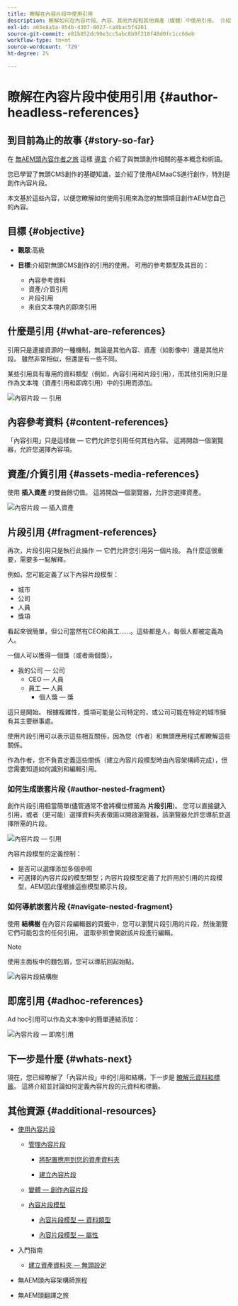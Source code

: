 ```yaml
---
title: 瞭解在內容片段中使用引用
description: 瞭解如何在內容片段、內容、其他片段和其他資產（媒體）中使用引用。 介紹無頭CMS創作中嵌套片段的必要性和機制。
exl-id: a65e8a5a-954b-4307-8027-ca8bac5f4261
source-git-commit: e81b852dc90e3cc5abc8b9f218f48d0fc1cc66eb
workflow-type: tm+mt
source-wordcount: '729'
ht-degree: 2%

---
```


# 瞭解在內容片段中使用引用 {#author-headless-references}

## 到目前為止的故事 {#story-so-far}

在 [無AEM頭內容作者之旅](overview.md) 這樣 [導言](introduction.md) 介紹了與無頭創作相關的基本概念和術語。

您已學習了無頭CMS創作的基礎知識，並介紹了使用AEMaaCS進行創作，特別是創作內容片段。

本文基於這些內容，以便您瞭解如何使用引用來為您的無頭項目創作AEM您自己的內容。

## 目標 {#objective}

* **觀眾**:高級
* **目標**:介紹對無頭CMS創作的引用的使用。 可用的參考類型及其目的：

   * 內容參考資料
   * 資產/介質引用
   * 片段引用
   * 來自文本塊內的即席引用

## 什麼是引用 {#what-are-references}

引用只是連接資源的一種機制，無論是其他內容、資產（如影像中）還是其他片段。 雖然非常相似，但還是有一些不同。

某些引用具有專用的資料類型（例如，內容引用和片段引用），而其他引用則只是作為文本塊（資產引用和即席引用）中的引用而添加。

![內容片段 — 引用](/help/journey-headless/author/assets/headless-journey-author-references-01.png)

## 內容參考資料 {#content-references}

「內容引用」只是這樣做 — 它們允許您引用任何其他內容。 這將開啟一個瀏覽器，允許您選擇內容項。

## 資產/介質引用 {#assets-media-references}

使用 **插入資產** 的雙曲餘切值。 這將開啟一個瀏覽器，允許您選擇資產。

![內容片段 — 插入資產](/help/journey-headless/author/assets/headless-journey-author-references-02.png)

## 片段引用 {#fragment-references}

再次，片段引用只是執行此操作 — 它們允許您引用另一個片段。 為什麼這很重要，需要多一點解釋。

例如，您可能定義了以下內容片段模型：

* 城市
* 公司
* 人員
* 獎項

看起來很簡單，但公司當然有CEO和員工……。這些都是人，每個人都被定義為人。

一個人可以獲得一個獎（或者兩個獎）。

* 我的公司 — 公司
   * CEO — 人員
   * 員工 — 人員
      * 個人獎 — 獎

這只是開始。 根據複雜性，獎項可能是公司特定的，或公司可能在特定的城市擁有其主要辦事處。

使用片段引用可以表示這些相互關係，因為您（作者）和無頭應用程式都瞭解這些關係。

作為作者，您不負責定義這些關係（建立內容片段模型時由內容架構師完成），但您需要知道如何識別和編輯引用。

<!--
![Content Modeling with Content Fragments](/help/journey-headless/developer/assets/headless-modeling-01.png "Content Modeling with Content Fragments")
-->

### 如何生成嵌套片段 {#author-nested-fragment}

創作片段引用相當簡單(儘管通常不會將欄位標籤為 **片段引用**)。 您可以直接鍵入引用，或者（更可能）選擇資料夾表徵圖以開啟瀏覽器，該瀏覽器允許您導航並選擇所需的片段。

![內容片段 — 引用](/help/journey-headless/author/assets/headless-journey-author-references-03.png)

內容片段模型的定義控制：

* 是否可以選擇添加多個參照
* 可選擇的內容片段的模型類型；內容片段模型定義了允許用於引用的片段模型，AEM因此僅根據這些模型顯示片段。

### 如何導航嵌套片段 {#navigate-nested-fragment}

使用 **結構樹** 在內容片段編輯器的頁籤中，您可以瀏覽片段引用的片段，然後瀏覽它們可能包含的任何引用。 選取參照會開啟該片段進行編輯。

>[!NOTE]
>
>使用主面板中的麵包屑，您可以導航回起始點。

![內容片段結構樹](/help/assets/content-fragments/assets/cfm-structuretree-02.png)

## 即席引用 {#adhoc-references}

Ad hoc引用可以作為文本塊中的簡單連結添加：

![內容片段 — 即席引用](/help/journey-headless/author/assets/headless-journey-author-references-04.png)

## 下一步是什麼 {#whats-next}

現在，您已經瞭解了「內容片段」中的引用和結構，下一步是 [瞭解元資料和標籤](metadata-tagging.md)。 這將介紹並討論如何定義內容片段的元資料和標籤。

## 其他資源 {#additional-resources}

* [使用內容片段](/help/assets/content-fragments/content-fragments.md)

   * [管理內容片段](/help/assets/content-fragments/content-fragments-managing.md)

      * [將配置應用到您的資產資料夾](/help/assets/content-fragments/content-fragments-configuration-browser.md#apply-the-configuration-to-your-assets-folder)

      * [建立內容片段](/help/assets/content-fragments/content-fragments-managing.md#creating-a-content-fragment)
   * [變體 — 創作內容片段](/help/assets/content-fragments/content-fragments-variations.md)

   * [內容片段模型](/help/assets/content-fragments/content-fragments-models.md)

      * [內容片段模型 — 資料類型](/help/assets/content-fragments/content-fragments-models.md#data-types)

      * [內容片段模型 — 屬性](/help/assets/content-fragments/content-fragments-models.md#properties)


* 入門指南
   * [建立資產資料夾 — 無頭設定](/help/headless/setup/create-assets-folder.md)

* 無AEM頭內容架構師旅程

* 無AEM頭翻譯之旅
